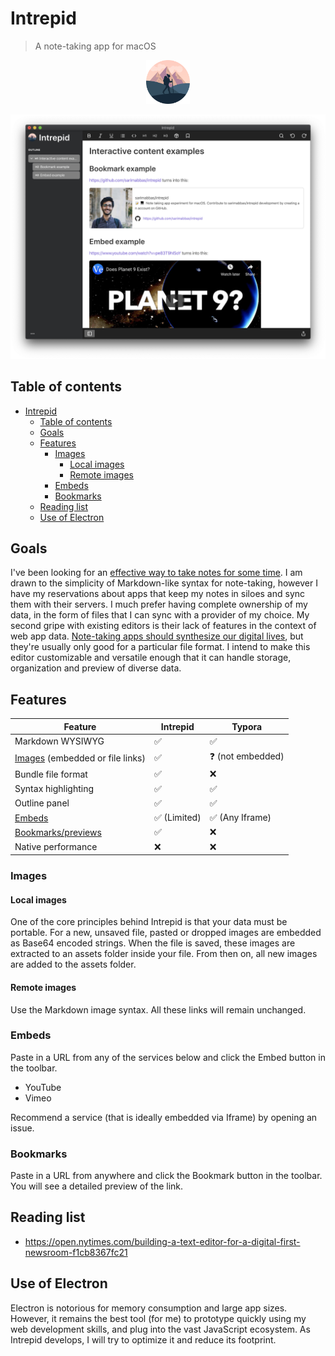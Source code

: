 # Intrepid

> A note-taking app for macOS

<p align="center">
    <img src="./docs/icon.png" width=70 alt="icon">
</p>

![Cover](./docs/cover.png)

## Table of contents

- [Intrepid](#intrepid)
  - [Table of contents](#table-of-contents)
  - [Goals](#goals)
  - [Features](#features)
    - [Images](#images)
      - [Local images](#local-images)
      - [Remote images](#remote-images)
    - [Embeds](#embeds)
    - [Bookmarks](#bookmarks)
  - [Reading list](#reading-list)
  - [Use of Electron](#use-of-electron)

## Goals

I've been looking for an [effective way to take notes for some time](https://sarimabbas.com/posts/2019/markdown-editor/). I am drawn to the simplicity of Markdown-like syntax for note-taking, however I have my reservations about apps that keep my notes in siloes and sync them with their servers. I much prefer having complete ownership of my data, in the form of files that I can sync with a provider of my choice. My second gripe with existing editors is their lack of features in the context of web app data. [Note-taking apps should synthesize our digital lives](https://sarimabbas.com/posts/2019/unified-productivity/), but they're usually only good for a particular file format. I intend to make this editor customizable and versatile enough that it can handle storage, organization and preview of diverse data.

## Features

| Feature                                    | Intrepid                     | Typora                          |
| ------------------------------------------ | ---------------------------- | ------------------------------- |
| Markdown WYSIWYG                           | :white_check_mark:           | :white_check_mark:              |
| [Images](#images) (embedded or file links) | :white_check_mark:           | :question: (not embedded)       |
| Bundle file format                         | :white_check_mark:           | :x:                             |
| Syntax highlighting                        | :white_check_mark:           | :white_check_mark:              |
| Outline panel                              | :white_check_mark:           | :white_check_mark:              |
| [Embeds](#embeds)                          | :white_check_mark: (Limited) | :white_check_mark: (Any Iframe) |
| [Bookmarks/previews](#bookmarks)           | :white_check_mark:           | :x:                             |
| Native performance                         | :x:                          | :x:                             |

### Images

#### Local images

One of the core principles behind Intrepid is that your data must be portable. For a new, unsaved file, pasted or dropped images are embedded as Base64 encoded strings. When the file is saved, these images are extracted to an assets folder inside your file. From then on, all new images are added to the assets folder.

#### Remote images

Use the Markdown image syntax. All these links will remain unchanged.

### Embeds

Paste in a URL from any of the services below and click the Embed button in the toolbar.

- YouTube
- Vimeo

Recommend a service (that is ideally embedded via Iframe) by opening an issue.

### Bookmarks

Paste in a URL from anywhere and click the Bookmark button in the toolbar. You will see a detailed preview of the link.

## Reading list

- https://open.nytimes.com/building-a-text-editor-for-a-digital-first-newsroom-f1cb8367fc21

## Use of Electron

Electron is notorious for memory consumption and large app sizes. However, it remains the best tool (for me) to prototype quickly using my web development skills, and plug into the vast JavaScript ecosystem. As Intrepid develops, I will try to optimize it and reduce its footprint.
